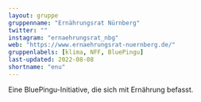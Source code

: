 ```yaml
---
layout: gruppe
gruppenname: "Ernährungsrat Nürnberg"
twitter: ""
instagram: "ernaehrungsrat_nbg"
web: "https://www.ernaehrungsrat-nuernberg.de/"
gruppenlabels: [klima, NFF, BluePingu]
last-updated: 2022-08-08
shortname: "enu"
---
```


Eine BluePingu-Initiative, die sich mit Ernährung befasst.
